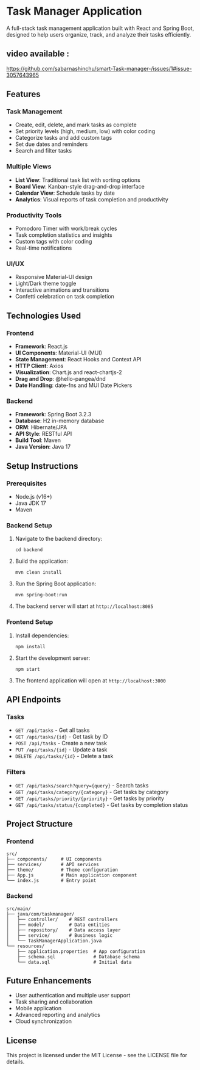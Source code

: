 # Task Manager Application

A full-stack task management application built with React and Spring Boot, designed to help users organize, track, and analyze their tasks efficiently.
## video available :
https://github.com/sabarnashinchu/smart-Task-manager-/issues/1#issue-3057643965

## Features

### Task Management
- Create, edit, delete, and mark tasks as complete
- Set priority levels (high, medium, low) with color coding
- Categorize tasks and add custom tags
- Set due dates and reminders
- Search and filter tasks

### Multiple Views
- **List View**: Traditional task list with sorting options
- **Board View**: Kanban-style drag-and-drop interface
- **Calendar View**: Schedule tasks by date
- **Analytics**: Visual reports of task completion and productivity

### Productivity Tools
- Pomodoro Timer with work/break cycles
- Task completion statistics and insights
- Custom tags with color coding
- Real-time notifications

### UI/UX
- Responsive Material-UI design
- Light/Dark theme toggle
- Interactive animations and transitions
- Confetti celebration on task completion

## Technologies Used

### Frontend
- **Framework**: React.js
- **UI Components**: Material-UI (MUI)
- **State Management**: React Hooks and Context API
- **HTTP Client**: Axios
- **Visualization**: Chart.js and react-chartjs-2
- **Drag and Drop**: @hello-pangea/dnd
- **Date Handling**: date-fns and MUI Date Pickers

### Backend
- **Framework**: Spring Boot 3.2.3
- **Database**: H2 in-memory database
- **ORM**: Hibernate/JPA
- **API Style**: RESTful API
- **Build Tool**: Maven
- **Java Version**: Java 17

## Setup Instructions

### Prerequisites
- Node.js (v16+)
- Java JDK 17
- Maven

### Backend Setup
1. Navigate to the backend directory:
   ```
   cd backend
   ```
2. Build the application:
   ```
   mvn clean install
   ```
3. Run the Spring Boot application:
   ```
   mvn spring-boot:run
   ```
4. The backend server will start at `http://localhost:8085`

### Frontend Setup
1. Install dependencies:
   ```
   npm install
   ```
2. Start the development server:
   ```
   npm start
   ```
3. The frontend application will open at `http://localhost:3000`

## API Endpoints

### Tasks
- `GET /api/tasks` - Get all tasks
- `GET /api/tasks/{id}` - Get task by ID
- `POST /api/tasks` - Create a new task
- `PUT /api/tasks/{id}` - Update a task
- `DELETE /api/tasks/{id}` - Delete a task

### Filters
- `GET /api/tasks/search?query={query}` - Search tasks
- `GET /api/tasks/category/{category}` - Get tasks by category
- `GET /api/tasks/priority/{priority}` - Get tasks by priority
- `GET /api/tasks/status/{completed}` - Get tasks by completion status

## Project Structure

### Frontend
```
src/
├── components/     # UI components
├── services/       # API services
├── theme/          # Theme configuration
├── App.js          # Main application component
└── index.js        # Entry point
```

### Backend
```
src/main/
├── java/com/taskmanager/
│   ├── controller/    # REST controllers
│   ├── model/         # Data entities
│   ├── repository/    # Data access layer
│   ├── service/       # Business logic
│   └── TaskManagerApplication.java
└── resources/
    ├── application.properties  # App configuration
    ├── schema.sql              # Database schema
    └── data.sql                # Initial data
```

## Future Enhancements
- User authentication and multiple user support
- Task sharing and collaboration
- Mobile application
- Advanced reporting and analytics
- Cloud synchronization

## License
This project is licensed under the MIT License - see the LICENSE file for details.
